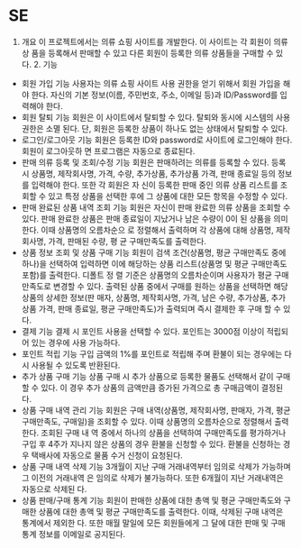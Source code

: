 # SE
1. 개요
 이 프로젝트에서는 의류 쇼핑 사이트를 개발한다. 이 사이트는 각 회원이 의류 상
품을 등록해서 판매할 수 있고 다른 회원이 등록한 의류 상품들을 구매할 수 있다. 2. 기능
- 회원 가입 기능
사용자는 의류 쇼핑 사이트 사용 권한을 얻기 위해서 회원 가입을 해야 한다. 자신의 기본 정보(이름, 주민번호, 주소, 이메일 등)과 ID/Password를 입력해야 
한다. 
- 회원 탈퇴 기능
회원은 이 사이트에서 탈퇴할 수 있다. 탈퇴와 동시에 시스템의 사용 권한은 소멸
된다. 단, 회원은 등록한 상품이 하나도 없는 상태에서 탈퇴할 수 있다. 
- 로그인/로그아웃 기능
회원은 등록한 ID와 password로 사이트에 로그인해야 한다. 회원이 로그아웃하
면 프로그램은 자동으로 종료된다.
- 판매 의류 등록 및 조회/수정 기능
회원은 판매하려는 의류를 등록할 수 있다. 등록 시 상품명, 제작회사명, 가격, 수량, 추가상품, 추가상품 가격, 판매 종료일 등의 정보를 입력해야 한다. 또한 각 회원은 자
신이 등록한 판매 중인 의류 상품 리스트를 조회할 수 있고 특정 상품을 선택한 후에 
그 상품에 대한 모든 항목을 수정할 수 있다.
- 판매 완료된 상품 내역 조회 기능
회원은 자신이 판매 완료한 의류 상품을 조회할 수 있다. 판매 완료한 상품은 판매 
종료일이 지났거나 남은 수량이 0이 된 상품을 의미한다. 이때 상품명의 오름차순으
로 정렬해서 출력하며 각 상품에 대해 상품명, 제작회사명, 가격, 판매된 수량, 평
균 구매만족도를 출력한다.
- 상품 정보 조회 및 상품 구매 기능
회원이 검색 조건(상품명, 평균 구매만족도 중에 하나)을 선택하여 입력하면 이에 
해당하는 상품 리스트(상품명 및 평균 구매만족도 포함)를 출력한다. 디폴트 정
렬 기준은 상품명의 오름차순이며 사용자가 평균 구매만족도로 변경할 수 있다. 출력된 상품 중에서 구매를 원하는 상품을 선택하면 해당 상품의 상세한 정보(판
매자, 상품명, 제작회사명, 가격, 남은 수량, 추가상품, 추가상품 가격, 판매 종료일, 평균 구매만족도)가 출력되며 즉시 결제한 후 구매 할 수 있다. 
- 결제 기능
결제 시 포인트 사용을 선택할 수 있다. 포인트는 3000점 이상이 적립되어 있는 
경우에 사용 가능하다.
- 포인트 적립 기능
구입 금액의 1%를 포인트로 적립해 주며 환불이 되는 경우에는 다시 사용될 수 
있도록 반환된다.
- 추가 상품 구매 기능
상품 구매 시 추가 상품으로 등록한 물품도 선택해서 같이 구매할 수 있다. 이 
경우 추가 상품의 금액만큼 증가된 가격으로 총 구매금액이 결정된다. 
- 상품 구매 내역 관리 기능
회원은 구매 내역(상품명, 제작회사명, 판매자, 가격, 평균 구매만족도, 구매일)을 
조회할 수 있다. 이때 상품명의 오름차순으로 정렬해서 출력한다. 조회된 구매 내
역 중에서 하나의 상품을 선택하여 구매만족도를 평가하거나 구입 후 4주가 지나지 
않은 상품의 경우 환불을 신청할 수 있다. 환불을 신청하는 경우 택배사에 자동으로 
물품 수거 신청이 요청된다.
- 상품 구매 내역 삭제 기능
3개월이 지난 구매 거래내역부터 임의로 삭제가 가능하며 그 이전의 거래내역
은 임의로 삭제가 불가능하다. 또한 6개월이 지난 거래내역은 자동으로 삭제된
다.
- 상품 판매/구매 통계 기능
 회원이 판매한 상품에 대한 총액 및 평균 구매만족도와 구매한 상품에 대한 
총액 및 평균 구매만족도를 출력한다. 이때, 삭제된 구매 내역은 통계에서 제외한
다. 또한 매월 말일에 모든 회원들에게 그 달에 대한 판매 및 구매 통계 정보를 
이메일로 공지된다.
